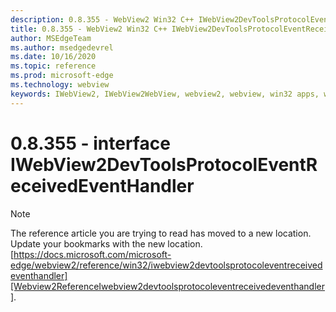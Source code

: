 ```yaml
---
description: 0.8.355 - WebView2 Win32 C++ IWebView2DevToolsProtocolEventReceivedEventHandler
title: 0.8.355 - WebView2 Win32 C++ IWebView2DevToolsProtocolEventReceivedEventHandler
author: MSEdgeTeam
ms.author: msedgedevrel
ms.date: 10/16/2020
ms.topic: reference
ms.prod: microsoft-edge
ms.technology: webview
keywords: IWebView2, IWebView2WebView, webview2, webview, win32 apps, win32, edge
---
```


# 0.8.355 - interface IWebView2DevToolsProtocolEventReceivedEventHandler 

> [!NOTE]
> The reference article you are trying to read has moved to a new location.  
> Update your bookmarks with the new location.  
> [https://docs.microsoft.com/microsoft-edge/webview2/reference/win32/iwebview2devtoolsprotocoleventreceivedeventhandler][Webview2ReferenceIwebview2devtoolsprotocoleventreceivedeventhandler].  

[Webview2ReferenceIwebview2devtoolsprotocoleventreceivedeventhandler]: /microsoft-edge/webview2/reference/win32/iwebview2devtoolsprotocoleventreceivedeventhandler "interface IWebView2DevToolsProtocolEventReceivedEventHandler | Microsoft Docs"
